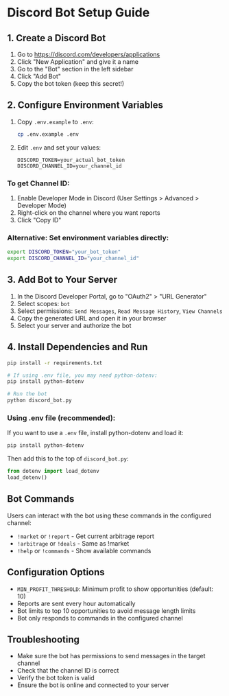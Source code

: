 # Discord Bot Setup Guide

## 1. Create a Discord Bot

1. Go to https://discord.com/developers/applications
2. Click "New Application" and give it a name
3. Go to the "Bot" section in the left sidebar
4. Click "Add Bot"
5. Copy the bot token (keep this secret!)

## 2. Configure Environment Variables

1. Copy `.env.example` to `.env`:
   ```bash
   cp .env.example .env
   ```

2. Edit `.env` and set your values:
   ```
   DISCORD_TOKEN=your_actual_bot_token
   DISCORD_CHANNEL_ID=your_channel_id
   ```

### To get Channel ID:
1. Enable Developer Mode in Discord (User Settings > Advanced > Developer Mode)
2. Right-click on the channel where you want reports
3. Click "Copy ID"

### Alternative: Set environment variables directly:
```bash
export DISCORD_TOKEN="your_bot_token"
export DISCORD_CHANNEL_ID="your_channel_id"
```

## 3. Add Bot to Your Server

1. In the Discord Developer Portal, go to "OAuth2" > "URL Generator"
2. Select scopes: `bot`
3. Select permissions: `Send Messages`, `Read Message History`, `View Channels`
4. Copy the generated URL and open it in your browser
5. Select your server and authorize the bot

## 4. Install Dependencies and Run

```bash
pip install -r requirements.txt

# If using .env file, you may need python-dotenv:
pip install python-dotenv

# Run the bot
python discord_bot.py
```

### Using .env file (recommended):
If you want to use a `.env` file, install python-dotenv and load it:
```bash
pip install python-dotenv
```
Then add this to the top of `discord_bot.py`:
```python
from dotenv import load_dotenv
load_dotenv()
```

## Bot Commands

Users can interact with the bot using these commands in the configured channel:

- `!market` or `!report` - Get current arbitrage report
- `!arbitrage` or `!deals` - Same as !market
- `!help` or `!commands` - Show available commands

## Configuration Options

- `MIN_PROFIT_THRESHOLD`: Minimum profit to show opportunities (default: 10)
- Reports are sent every hour automatically
- Bot limits to top 10 opportunities to avoid message length limits
- Bot only responds to commands in the configured channel

## Troubleshooting

- Make sure the bot has permissions to send messages in the target channel
- Check that the channel ID is correct
- Verify the bot token is valid
- Ensure the bot is online and connected to your server